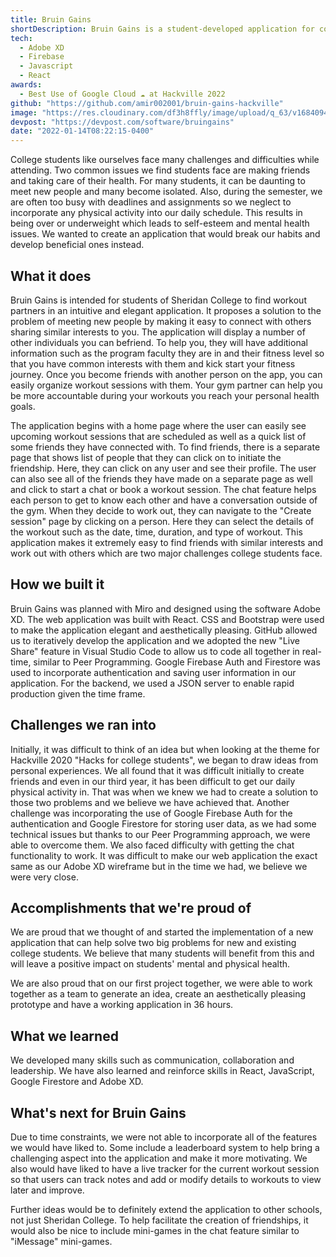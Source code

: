 ```yaml
---
title: Bruin Gains
shortDescription: Bruin Gains is a student-developed application for college students to find workout partners and overcome challenges like making friends and prioritizing physical health. The intuitive app allows users to connect based on shared interests and fitness levels. It features user profiles, chat functionality, and workout session organization.
tech:
  - Adobe XD
  - Firebase
  - Javascript
  - React
awards:
  - Best Use of Google Cloud ☁️ at Hackville 2022
github: "https://github.com/amir002001/bruin-gains-hackville"
image: "https://res.cloudinary.com/df3h8ffly/image/upload/q_63/v1684094395/portfolio/bruin-gains_vohhuv.webp"
devpost: "https://devpost.com/software/bruingains"
date: "2022-01-14T08:22:15-0400"
---
```


College students like ourselves face many challenges and difficulties while attending. Two common issues we find students face are making friends and taking care of their health. For many students, it can be daunting to meet new people and many become isolated. Also, during the semester, we are often too busy with deadlines and assignments so we neglect to incorporate any physical activity into our daily schedule. This results in being over or underweight which leads to self-esteem and mental health issues. We wanted to create an application that would break our habits and develop beneficial ones instead.

## What it does

Bruin Gains is intended for students of Sheridan College to find workout partners in an intuitive and elegant application. It proposes a solution to the problem of meeting new people by making it easy to connect with others sharing similar interests to you. The application will display a number of other individuals you can befriend. To help you, they will have additional information such as the program faculty they are in and their fitness level so that you have common interests with them and kick start your fitness journey. Once you become friends with another person on the app, you can easily organize workout sessions with them. Your gym partner can help you be more accountable during your workouts you reach your personal health goals.

The application begins with a home page where the user can easily see upcoming workout sessions that are scheduled as well as a quick list of some friends they have connected with. To find friends, there is a separate page that shows list of people that they can click on to initiate the friendship. Here, they can click on any user and see their profile. The user can also see all of the friends they have made on a separate page as well and click to start a chat or book a workout session. The chat feature helps each person to get to know each other and have a conversation outside of the gym. When they decide to work out, they can navigate to the "Create session" page by clicking on a person. Here they can select the details of the workout such as the date, time, duration, and type of workout. This application makes it extremely easy to find friends with similar interests and work out with others which are two major challenges college students face.

## How we built it

Bruin Gains was planned with Miro and designed using the software Adobe XD. The web application was built with React. CSS and Bootstrap were used to make the application elegant and aesthetically pleasing. GitHub allowed us to iteratively develop the application and we adopted the new "Live Share" feature in Visual Studio Code to allow us to code all together in real-time, similar to Peer Programming. Google Firebase Auth and Firestore was used to incorporate authentication and saving user information in our application. For the backend, we used a JSON server to enable rapid production given the time frame.

## Challenges we ran into

Initially, it was difficult to think of an idea but when looking at the theme for Hackville 2020 "Hacks for college students", we began to draw ideas from personal experiences. We all found that it was difficult initially to create friends and even in our third year, it has been difficult to get our daily physical activity in. That was when we knew we had to create a solution to those two problems and we believe we have achieved that. Another challenge was incorporating the use of Google Firebase Auth for the authentication and Google Firestore for storing user data, as we had some technical issues but thanks to our Peer Programming approach, we were able to overcome them. We also faced difficulty with getting the chat functionality to work. It was difficult to make our web application the exact same as our Adobe XD wireframe but in the time we had, we believe we were very close.

## Accomplishments that we're proud of

We are proud that we thought of and started the implementation of a new application that can help solve two big problems for new and existing college students. We believe that many students will benefit from this and will leave a positive impact on students' mental and physical health.

We are also proud that on our first project together, we were able to work together as a team to generate an idea, create an aesthetically pleasing prototype and have a working application in 36 hours.

## What we learned

We developed many skills such as communication, collaboration and leadership. We have also learned and reinforce skills in React, JavaScript, Google Firestore and Adobe XD.

## What's next for Bruin Gains

Due to time constraints, we were not able to incorporate all of the features we would have liked to. Some include a leaderboard system to help bring a challenging aspect into the application and make it more motivating. We also would have liked to have a live tracker for the current workout session so that users can track notes and add or modify details to workouts to view later and improve.

Further ideas would be to definitely extend the application to other schools, not just Sheridan College. To help facilitate the creation of friendships, it would also be nice to include mini-games in the chat feature similar to "iMessage" mini-games.
